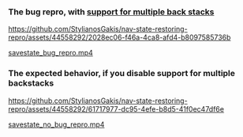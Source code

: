 ### The bug repro, with [support for multiple back stacks](https://developer.android.com/guide/navigation/backstack/multi-back-stacks#navoptions)
https://github.com/StylianosGakis/nav-state-restoring-repro/assets/44558292/2028ec06-f46a-4ca8-afd4-b8097585736b

[savestate_bug_repro.mp4](videos%2Fsavestate_bug_repro.mp4)



### The expected behavior, if you disable support for multiple backstacks 
https://github.com/StylianosGakis/nav-state-restoring-repro/assets/44558292/61717977-dc95-4efe-b8d5-41f0ec47df6e

[savestate_no_bug_repro.mp4](videos%2Fsavestate_no_bug_repro.mp4)
